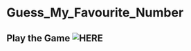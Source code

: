 # Guess_My_Favourite_Number

## Play the Game ![HERE](https://rohank2502.github.io/Guess_My_Favourite_Number/)
